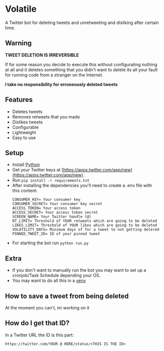 # Volatile
A Twitter bot for deleting tweets and unretweeting and disliking after certain time.

## Warning
__TWEET DELETION IS IRREVERSIBLE__

If for some reason you decide to execute this without configurating nothing at all and it deletes something that you didn't want to delete its all your fault for running code from a stranger on the Internet.

__I take no responsibility for erroneously deleted tweets__

## Features
  * Deletes tweets
  * Removes retweets that you made
  * Dislikes tweets
  * Configurable
  * Lightweight
  * Easy to use

## Setup
  * Install [Python](https://www.python.org/downloads/)
  * Get your Twitter keys at [https://apps.twitter.com/app/new](https://apps.twitter.com/app/new).
  * Run `pip install -r requirements.txt` 
  * After installing the dependencies you'll need to create a .env file with this content:
    ```
    CONSUMER_KEY= Your consumer key
    CONSUMER_SECRET= Your consumer key secret
    ACCESS_TOKEN= Your access token
    ACCESS_SECRET= Your access token secret
    SCREEN_NAME= Your Twitter handle (@)
    RT_LIMIT= Threshold of YOUR retweets which are going to be deleted
    LIKES_LIMIT= Threshold of YOUR likes which are going to be deleted
    VOLATILITY_DAYS= Minimum days of for a tweet to not getting delered
    PINNED_TWEET_ID= ID of your pinned tweet
    ```
  * For starting the bot run `python run.py`

## Extra
  * If you don't want to manually run the bot you may want to set up a cronjob/Task Schedule depending your OS.
  * You may want to do all this in a [venv](https://docs.python.org/3/library/venv.html)

## How to save a tweet from being deleted
At the moment you can't, im working on it

## How do I get that ID?
In a Twitter URL the ID is this part:

`https://twitter.com/YOUR @ HERE/status/<THIS IS THE ID>`
